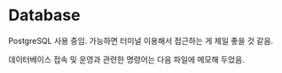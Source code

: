 # Database

PostgreSQL 사용 중임. 가능하면 터미널 이용해서 접근하는 게 제일 좋을 것 같음.

데이터베이스 접속 및 운영과 관련한 명령어는 다음 파일에 메모해 두었음.